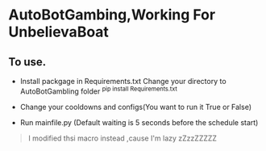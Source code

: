 # AutoBotGambing,Working For UnbelievaBoat
## To use.

- Install packgage in Requirements.txt 
Change your directory to AutoBotGambling folder
<sup>pip install Requirements.txt</sup>
- Change your cooldowns and configs(You want to run it True or False)

- Run mainfile.py (Default waiting is 5 seconds before the schedule start)

> I modified thsi macro instead ,cause I'm lazy zZzzZZZZZ
